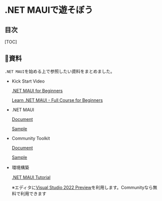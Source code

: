 # .NET MAUIで遊そぼう

## 目次

[TOC]

## 📖資料

`.NET MAUI`を始める上で参照したい資料をまとめました。

- Kick Start Video
  
  [.NET MAUI for Beginners](https://www.youtube.com/playlist?list=PLdo4fOcmZ0oUBAdL2NwBpDs32zwGqb9DY)
  
  [Learn .NET MAUI - Full Course for Beginners](https://www.youtube.com/watch?v=DuNLR_NJv8U&ab_channel=JamesMontemagno)

- .NET MAUI
  
  [Document](https://docs.microsoft.com/en-us/dotnet/maui)
  
  [Sample](https://github.com/dotnet/maui-samples)

- Community Toolkit
  
  [Document](https://docs.microsoft.com/en-us/windows/communitytoolkit/mvvm/introduction)
  
  [Sample](https://github.com/CommunityToolkit/MVVM-Samples)

- 環境構築

  [.NET MAUI Tutorial](https://dotnet.microsoft.com/en-us/learn/maui/first-app-tutorial/intro)
  
  ※エディタに[Visual Studio 2022 Preview](https://visualstudio.microsoft.com/ja/vs/preview/#download-preview)を利用します。Communityなら無料で利用できます
